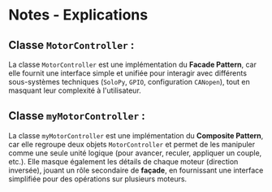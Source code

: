 # Notes - Explications

## Classe `MotorController` :
La classe `MotorController` est une implémentation du **Facade Pattern**, car elle fournit une interface simple et unifiée pour interagir avec différents sous-systèmes techniques (`SoloPy`, `GPIO`, configuration `CANopen`), tout en masquant leur complexité à l'utilisateur.

## Classe `myMotorController` :
La classe `myMotorController` est une implémentation du **Composite Pattern**, car elle regroupe deux objets `MotorController` et permet de les manipuler comme une seule unité logique (pour avancer, reculer, appliquer un couple, etc.). Elle masque également les détails de chaque moteur 
(direction inversée), 
jouant un rôle secondaire de **façade**, en fournissant une interface simplifiée pour des opérations sur plusieurs moteurs.
